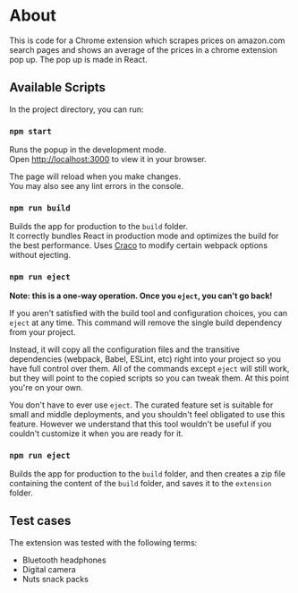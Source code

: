 # About

This is code for a Chrome extension which scrapes prices on amazon.com search pages and shows an average of the prices in a chrome extension pop up.
The pop up is made in React.
## Available Scripts

In the project directory, you can run:

### `npm start`

Runs the popup in the development mode.\
Open [http://localhost:3000](http://localhost:3000) to view it in your browser.

The page will reload when you make changes.\
You may also see any lint errors in the console.

### `npm run build`

Builds the app for production to the `build` folder.\
It correctly bundles React in production mode and optimizes the build for the best performance.
Uses [Craco](https://github.com/dilanx/craco) to modify certain webpack options without ejecting.

### `npm run eject`

**Note: this is a one-way operation. Once you `eject`, you can't go back!**

If you aren't satisfied with the build tool and configuration choices, you can `eject` at any time. This command will remove the single build dependency from your project.

Instead, it will copy all the configuration files and the transitive dependencies (webpack, Babel, ESLint, etc) right into your project so you have full control over them. All of the commands except `eject` will still work, but they will point to the copied scripts so you can tweak them. At this point you're on your own.

You don't have to ever use `eject`. The curated feature set is suitable for small and middle deployments, and you shouldn't feel obligated to use this feature. However we understand that this tool wouldn't be useful if you couldn't customize it when you are ready for it.

### `npm run eject`

Builds the app for production to the `build` folder, and then creates a zip file containing the content of the `build` folder, and saves it to the `extension` folder.
## Test cases

The extension was tested with the following terms:
- Bluetooth headphones
- Digital camera
- Nuts snack packs
